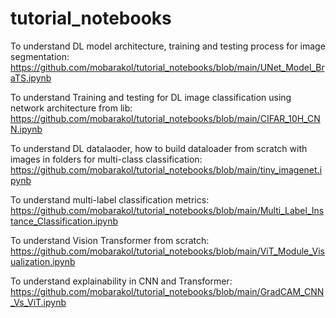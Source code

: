 # tutorial_notebooks

To understand DL model architecture, training and testing process for image segmentation: https://github.com/mobarakol/tutorial_notebooks/blob/main/UNet_Model_BraTS.ipynb
 
To understand Training and testing for DL image classification using network architecture from lib: https://github.com/mobarakol/tutorial_notebooks/blob/main/CIFAR_10H_CNN.ipynb
 
To understand DL datalaoder, how to build dataloader from scratch with images in folders for multi-class classification: https://github.com/mobarakol/tutorial_notebooks/blob/main/tiny_imagenet.ipynb 
 
To understand multi-label classification metrics: https://github.com/mobarakol/tutorial_notebooks/blob/main/Multi_Label_Instance_Classification.ipynb
 
To understand Vision Transformer from scratch: https://github.com/mobarakol/tutorial_notebooks/blob/main/ViT_Module_Visualization.ipynb
 
To understand explainability in CNN and Transformer: https://github.com/mobarakol/tutorial_notebooks/blob/main/GradCAM_CNN_Vs_ViT.ipynb
